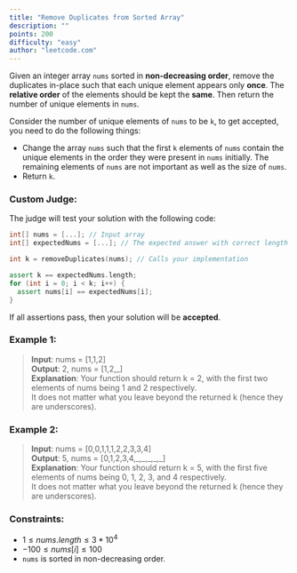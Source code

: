 ```yaml
---
title: "Remove Duplicates from Sorted Array"
description: ""
points: 200
difficulty: "easy"
author: "leetcode.com"
---
```


Given an integer array `nums` sorted in **non-decreasing order**, remove the duplicates in-place such that each unique element appears only **once**. The **relative order** of the elements should be kept the **same**. Then return the number of unique elements in `nums`.

Consider the number of unique elements of `nums` to be `k`, to get accepted, you need to do the following things:

- Change the array `nums` such that the first `k` elements of `nums` contain the unique elements in the order they were present in `nums` initially. The remaining elements of `nums` are not important as well as the size of `nums`.
- Return `k`.

### Custom Judge:

The judge will test your solution with the following code:

```cpp
int[] nums = [...]; // Input array
int[] expectedNums = [...]; // The expected answer with correct length

int k = removeDuplicates(nums); // Calls your implementation

assert k == expectedNums.length;
for (int i = 0; i < k; i++) {
  assert nums[i] == expectedNums[i];
}
```

If all assertions pass, then your solution will be **accepted**.

### Example 1:

> **Input**: nums = [1,1,2]<br/>**Output**: 2, nums = [1,2,\_]<br/>**Explanation**: Your function should return k = 2, with the first two elements of nums being 1 and 2 respectively.<br/>
> It does not matter what you leave beyond the returned k (hence they are underscores).

### Example 2:

> **Input**: nums = [0,0,1,1,1,2,2,3,3,4]<br/>**Output**: 5, nums = [0,1,2,3,4,\_,\_,\_,\_,\_]<br/>**Explanation**: Your function should return k = 5, with the first five elements of nums being 0, 1, 2, 3, and 4 respectively.<br/>
> It does not matter what you leave beyond the returned k (hence they are underscores).

### Constraints:

- $1 \le nums.length \le 3 * 10^4$
- $-100 \le nums[i] \le 100$
- `nums` is sorted in non-decreasing order.
